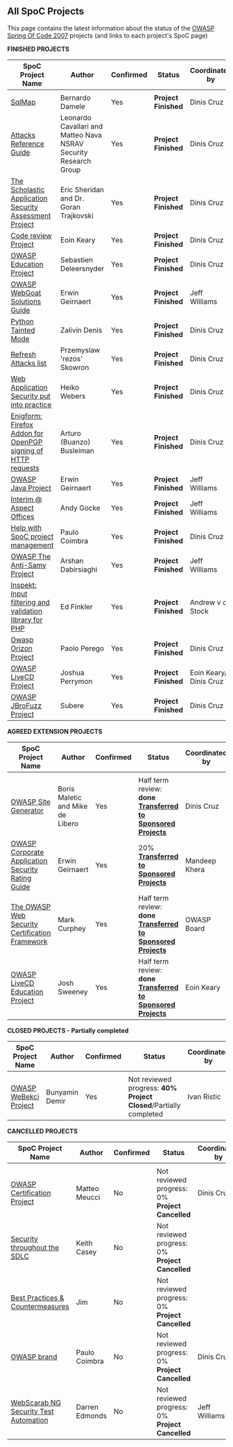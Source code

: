 ## All SpoC Projects

This page contains the latest information about the status of the [OWASP
Spring Of Code 2007](OWASP_Spring_Of_Code_2007 "wikilink") projects (and
links to each project's SpoC page)

**FINISHED PROJECTS**

| SpoC Project Name                                                                                                                                  | Author                                                           | Confirmed | Status               | Coordinated by         |
| -------------------------------------------------------------------------------------------------------------------------------------------------- | ---------------------------------------------------------------- | --------- | -------------------- | ---------------------- |
|                                                                                                                                                    |                                                                  |           |                      |                        |
| [SqlMap](SpoC_007_-_SqlMap "wikilink")                                                                                                             | Bernardo Damele                                                  | Yes       | **Project Finished** | Dinis Cruz             |
| [Attacks Reference Guide](SpoC_007_-_Attacks_Reference_Guide "wikilink")                                                                           | Leonardo Cavallari and Matteo Nava NSRAV Security Research Group | Yes       | **Project Finished** | Dinis Cruz             |
| [The Scholastic Application Security Assessment Project](SpoC_007_-_The_Scholastic_Application_Security_Assessment_Project "wikilink")             | Eric Sheridan and Dr. Goran Trajkovski                           | Yes       | **Project Finished** | Dinis Cruz             |
| [Code review Project](SpoC_007_-_Code_review_Project "wikilink")                                                                                   | Eoin Keary                                                       | Yes       | **Project Finished** | Dinis Cruz             |
| [OWASP Education Project](SpoC_007_-_OWASP_Education_Project "wikilink")                                                                           | Sebastien Deleersnyder                                           | Yes       | **Project Finished** | Dinis Cruz             |
| [OWASP WebGoat Solutions Guide](SpoC_007_-_OWASP_WebGoat_Solutions_Guide "wikilink")                                                               | Erwin Geirnaert                                                  | Yes       | **Project Finished** | Jeff Williams          |
| [Python Tainted Mode](SpoC_007_-_Python_Tainted_Mode "wikilink")                                                                                   | Zalivin Denis                                                    | Yes       | **Project Finished** | Dinis Cruz             |
| [Refresh Attacks list](SpoC_007_-_Refresh_Attacks_list "wikilink")                                                                                 | Przemyslaw 'rezos' Skowron                                       | Yes       | **Project Finished** | Dinis Cruz             |
| [Web Application Security put into practice](SpoC_007_-_Web_Application_Security_put_into_practice "wikilink")                                     | Heiko Webers                                                     | Yes       | **Project Finished** | Dinis Cruz             |
| [Enigform: Firefox Addon for OpenPGP signing of HTTP requests](SpoC_007_-_Enigform:_Firefox_Addon_for_OpenPGP_signing_of_HTTP_requests "wikilink") | Arturo (Buanzo) Busleiman                                        | Yes       | **Project Finished** | Dinis Cruz             |
| [OWASP Java Project](SpoC_007_-_OWASP_Java_Project "wikilink")                                                                                     | Erwin Geirnaert                                                  | Yes       | **Project Finished** | Jeff Williams          |
| [Interim @ Aspect Offices](SpoC_007_-_Interim_@_Aspect_Offices "wikilink")                                                                         | Andy Gocke                                                       | Yes       | **Project Finished** | Jeff Williams          |
| [Help with SpoC project management](SpoC_007_-_Help_with_SpoC_project_management "wikilink")                                                       | Paulo Coimbra                                                    | Yes       | **Project Finished** | Dinis Cruz             |
| [OWASP The Anti-Samy Project](SpoC_007_-_OWASP_The_Anti-Samy_Project "wikilink")                                                                   | Arshan Dabirsiaghi                                               | Yes       | **Project Finished** | Jeff Williams          |
| [Inspekt: Input filtering and validation library for PHP](SpoC_007_-_Inspekt "wikilink")                                                           | Ed Finkler                                                       | Yes       | **Project Finished** | Andrew v d Stock       |
| [Owasp Orizon Project](SpoC_007_-_Owasp_Orizon_Project "wikilink")                                                                                 | Paolo Perego                                                     | Yes       | **Project Finished** | Dinis Cruz             |
| [OWASP LiveCD Project](SpoC_007_-_OWASP_LiveCD_Project "wikilink")                                                                                 | Joshua Perrymon                                                  | Yes       | **Project Finished** | Eoin Keary/ Dinis Cruz |
| [OWASP JBroFuzz Project](SpoC_007_-_OWASP_JBroFuzz_Project "wikilink")                                                                             | Subere                                                           | Yes       | **Project Finished** | Dinis Cruz             |

**AGREED EXTENSION PROJECTS**

| SpoC Project Name                                                                                                            | Author                           | Confirmed | Status                                                                                                                 | Coordinated by |
| ---------------------------------------------------------------------------------------------------------------------------- | -------------------------------- | --------- | ---------------------------------------------------------------------------------------------------------------------- | -------------- |
|                                                                                                                              |                                  |           |                                                                                                                        |                |
| [OWASP Site Generator](SpoC_007_-_OWASP_Site_Generator "wikilink")                                                           | Boris Maletic and Mike de Libero | Yes       | Half term review: **done** **[Transferred to Sponsored Projects](https://www.owasp.org/index.php/Sponsored_Projects)** | Dinis Cruz     |
| [OWASP Corporate Application Security Rating Guide](SpoC_007_-_OWASP_Corporate_Application_Security_Rating_Guide "wikilink") | Erwin Geirnaert                  | Yes       | 20% **[Transferred to Sponsored Projects](https://www.owasp.org/index.php/Sponsored_Projects)**                        | Mandeep Khera  |
| [The OWASP Web Security Certification Framework](SpoC_007_-_The_OWASP_Web_Security_Certification_Framework "wikilink")       | Mark Curphey                     | Yes       | Half term review: **done** **[Transferred to Sponsored Projects](https://www.owasp.org/index.php/Sponsored_Projects)** | OWASP Board    |
| [OWASP LiveCD Education Project](SpoC_007_-_OWASP_LiveCD_Education_Project "wikilink")                                       | Josh Sweeney                     | Yes       | Half term review: **done** **[Transferred to Sponsored Projects](https://www.owasp.org/index.php/Sponsored_Projects)** | Eoin Keary     |

**CLOSED PROJECTS - Partially completed**

| SpoC Project Name                                                    | Author         | Confirmed | Status                                                                | Coordinated by |
| -------------------------------------------------------------------- | -------------- | --------- | --------------------------------------------------------------------- | -------------- |
|                                                                      |                |           |                                                                       |                |
| [OWASP WeBekci Project](SpoC_007_-_OWASP_WeBekci_Project "wikilink") | Bunyamin Demir | Yes       | Not reviewed progress: **40%** **Project Closed**/Partially completed | Ivan Ristic    |

**CANCELLED PROJECTS**

| SpoC Project Name                                                                                    | Author         | Confirmed | Status                                          | Coordinated by |
| ---------------------------------------------------------------------------------------------------- | -------------- | --------- | ----------------------------------------------- | -------------- |
|                                                                                                      |                |           |                                                 |                |
| [OWASP Certification Project](SpoC_007_-_OWASP_Certification_Project "wikilink")                     | Matteo Meucci  | No        | Not reviewed progress: 0% **Project Cancelled** | Dinis Cruz     |
| [Security throughout the SDLC](SpoC_007_-_Security_throughout_the_SDLC "wikilink")                   | Keith Casey    | No        | Not reviewed progress: 0% **Project Cancelled** |                |
| [Best Practices & Countermeasures](SpoC_007_-_Best_Practices_&_Countermeasures "wikilink")           | Jim            | No        | Not reviewed progress: 0% **Project Cancelled** |                |
| [OWASP brand](SpoC_007_-_OWASP_Brand "wikilink")                                                     | Paulo Coimbra  | No        | Not reviewed progress: 0% **Project Cancelled** | Dinis Cruz     |
| [WebScarab NG Security Test Automation](SpoC_007_-_WebScarab_NG_Security_Test_Automation "wikilink") | Darren Edmonds | No        | Not reviewed progress: 0% **Project Cancelled** | Jeff Williams  |